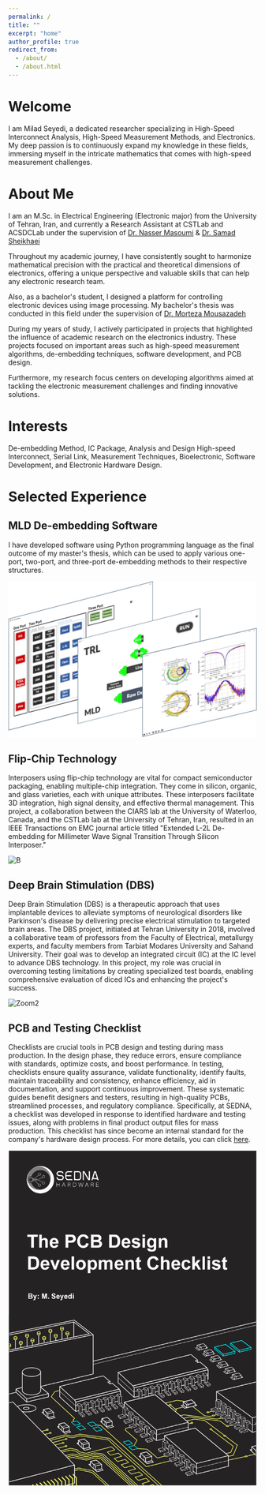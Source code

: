 ```yaml
---
permalink: /
title: ""
excerpt: "home"
author_profile: true
redirect_from: 
  - /about/
  - /about.html
---
```

Welcome
======
I am Milad Seyedi, a dedicated researcher specializing in High-Speed Interconnect Analysis, High-Speed Measurement Methods, and Electronics. My deep passion is to continuously expand my knowledge in these fields, immersing myself in the intricate mathematics that comes with high-speed measurement challenges. 

About Me
======

I am an M.Sc. in Electrical Engineering (Electronic major) from the University of Tehran, Iran, and currently a Research Assistant at CSTLab and ACSDCLab under the supervision of [Dr. Nasser Masoumi](https://scholar.google.com/citations?user=cAh_QxIAAAAJ&hl=en) & [Dr. Samad Sheikhaei](https://scholar.google.ca/citations?user=hnLGu74AAAAJ&hl=en)

Throughout my academic journey, I have consistently sought to harmonize mathematical precision with the practical and theoretical dimensions of electronics, offering a unique perspective and valuable skills that can help any electronic research team.

Also, as a bachelor's student, I designed a platform for controlling electronic devices using image processing. My bachelor's thesis was conducted in this field under the supervision of [Dr. Morteza Mousazadeh](https://scholar.google.com/citations?user=ScGLzGQAAAAJ&hl=en)


During my years of study, I actively participated in projects that highlighted the influence of academic research on the electronics industry. These projects focused on important areas such as high-speed measurement algorithms, de-embedding techniques, software development, and PCB design.

Furthermore, my research focus centers on developing algorithms aimed at tackling the electronic measurement challenges and finding innovative solutions.

Interests
======
De-embedding Method, IC Package, Analysis and Design High-speed Interconnect, Serial Link, Measurement Techniques, Bioelectronic, Software Development, and Electronic Hardware Design.

Selected Experience
======

## MLD De-embedding Software

I have developed software using Python programming language as the final outcome of my master's thesis, which can be used to apply various one-port, two-port, and three-port de-embedding methods to their respective structures.

![MLD](/images/MLD.png)

## Flip-Chip Technology
Interposers using flip-chip technology are vital for compact semiconductor packaging, enabling multiple-chip integration. They come in silicon, organic, and glass varieties, each with unique attributes. These interposers facilitate 3D integration, high signal density, and effective thermal management. This project, a collaboration between the CIARS lab at the University of Waterloo, Canada, and the CSTLab lab at the University of Tehran, Iran, resulted in an IEEE Transactions on EMC journal article titled "Extended L-2L De-embedding for Millimeter Wave Signal Transition Through Silicon Interposer."

![B](/images/B.png)

## Deep Brain Stimulation (DBS)
Deep Brain Stimulation (DBS) is a therapeutic approach that uses implantable devices to alleviate symptoms of neurological disorders like Parkinson's disease by delivering precise electrical stimulation to targeted brain areas. The DBS project, initiated at Tehran University in 2018, involved a collaborative team of professors from the Faculty of Electrical, metallurgy experts, and faculty members from Tarbiat Modares University and Sahand University. Their goal was to develop an integrated circuit (IC) at the IC level to advance DBS technology. In this project, my role was crucial in overcoming testing limitations by creating specialized test boards, enabling comprehensive evaluation of diced ICs and enhancing the project's success.

![Zoom2](/images/Zoom2.png)

## PCB and Testing Checklist
Checklists are crucial tools in PCB design and testing during mass production. In the design phase, they reduce errors, ensure compliance with standards, optimize costs, and boost performance. In testing, checklists ensure quality assurance, validate functionality, identify faults, maintain traceability and consistency, enhance efficiency, aid in documentation, and support continuous improvement. These systematic guides benefit designers and testers, resulting in high-quality PCBs, streamlined processes, and regulatory compliance. Specifically, at SEDNA, a checklist was developed in response to identified hardware and testing issues, along with problems in final product output files for mass production. This checklist has since become an internal standard for the company's hardware design process. For more details, you can click [here](https://drive.google.com/file/d/126AwaW45QZ8wOkgMUno-SutQcHb4GHZN/view?usp=drive_link).

![Cheklist](/images/Cheklist.png)


